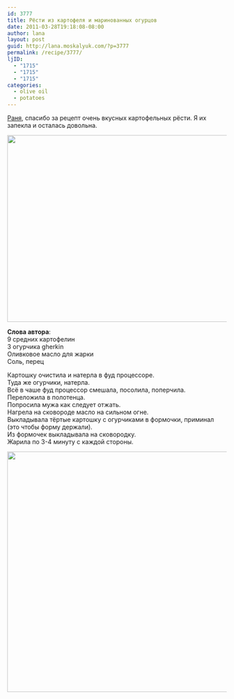 ```yaml
---
id: 3777
title: Рёсти из картофеля и маринованных огурцов
date: 2011-03-28T19:18:08-08:00
author: lana
layout: post
guid: http://lana.moskalyuk.com/?p=3777
permalink: /recipe/3777/
ljID:
  - "1715"
  - "1715"
  - "1715"
categories:
  - olive oil
  - potatoes
---
```

[Раня](http://ranja.livejournal.com/557802.html?view=8213226#t8213226), спасибо за рецепт очень вкусных картофельных рёсти. Я их запекла и осталась довольна.

<img loading="lazy" class="alignnone" title="potato fritters" src="http://farm6.static.flickr.com/5256/5569580693_89ef621954_z.jpg" alt="" width="640" height="428" /> 

**Слова автора**:  
9 средних картофелин  
3 огурчика gherkin  
Оливковое масло для жарки  
Соль, перец

Картошку очистила и натерла в фуд процессоре.  
Туда же огурчики, натерла.  
Всё в чаше фуд процессор смешала, посолила, поперчила.  
Переложила в полотенца.  
Попросила мужа как следует отжать.  
Нагрела на сковороде масло на сильном огне.  
Выкладывала тёртые картошку с огурчиками в формочки, приминал (это чтобы форму держали).  
Из формочек выкладывала на сковородку.  
Жарила по 3-4 минуту с каждой стороны.

<img loading="lazy" class="alignnone" title="potato" src="http://farm6.static.flickr.com/5018/5569586455_86bc133419_z.jpg" alt="" width="640" height="551" />